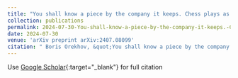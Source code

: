 ```yaml
---
title: "You shall know a piece by the company it keeps. Chess plays as a data for word2vec models"
collection: publications
permalink: 2024-07-30-You-shall-know-a-piece-by-the-company-it-keeps.-Chess-plays-as-a-data-for-word2vec-models
date: 2024-07-30
venue: 'arXiv preprint arXiv:2407.08099'
citation: " Boris Orekhov, &quot;You shall know a piece by the company it keeps. Chess plays as a data for word2vec models&quot; arXiv preprint arXiv:2407.19600, 2024."
---
```

Use [Google Scholar](https://scholar.google.com/scholar?q=You+shall+know+a+piece+by+the+company+it+keeps.+Chess+plays+as+a+data+for+word2vec+models){:target="_blank"} for full citation
